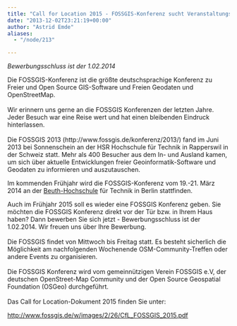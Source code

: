 ```yaml
---
title: "Call for Location 2015 - FOSSGIS-Konferenz sucht Veranstaltungsort"
date: "2013-12-02T23:21:19+00:00"
author: "Astrid Emde"
aliases:
  - "/node/213"

---
```


<p><em>Bewerbungsschluss ist der 1.02.2014</em></p>
<p>Die FOSSGIS-Konferenz ist die größte deutschsprachige Konferenz zu Freier und Open Source GIS-Software und Freien Geodaten und OpenStreetMap.<br />
	<br />
	Wir erinnern uns gerne an die FOSSGIS Konferenzen der letzten Jahre. Jeder Besuch war eine Reise wert und hat einen bleibenden Eindruck hinterlassen.<br />
	<br />
	Die FOSSGIS 2013 (http://www.fossgis.de/konferenz/2013/) fand im Juni 2013 bei Sonnenschein an der HSR Hochschule für Technik in Rapperswil in der Schweiz statt. Mehr als 400 Besucher aus dem In- und Ausland kamen, um sich über aktuelle Entwicklungen freier Geoinformatik-Software und Geodaten zu informieren und auszutauschen.</p>
<p>Im kommenden Frühjahr wird die FOSSGIS-Konferenz vom 19.-21. März 2014 an der <a href="http://www.fossgis.de/node/172">Beuth-Hochschule</a> für Technik in Berlin stattfinden.</p>
<p>Auch im Frühjahr 2015 soll es wieder eine FOSSGIS Konferenz geben. Sie möchten die FOSSGIS Konferenz direkt vor der Tür bzw. in Ihrem Haus haben? Dann bewerben Sie sich jetzt - Bewerbungsschluss ist der 1.02.2014. Wir freuen uns über Ihre Bewerbung.<br />
	<br />
	Die FOSSGIS findet von Mittwoch bis Freitag statt. Es besteht sicherlich die Möglichkeit am nachfolgenden Wochenende OSM-Community-Treffen oder andere Events zu organisieren.<br />
	<br />
	Die FOSSGIS Konferenz wird vom gemeinnützigen Verein FOSSGIS e.V, der deutschen OpenStreet-Map Community und der Open Source Geospatial Foundation (OSGeo) durchgeführt.<br />
	<br />
	Das Call for Location-Dokument 2015 finden Sie unter:</p>
<p><a href="http://www.fossgis.de/w/images/2/26/CfL_FOSSGIS_2015.pdf">http://www.fossgis.de/w/images/2/26/CfL_FOSSGIS_2015.pdf</a></p>
